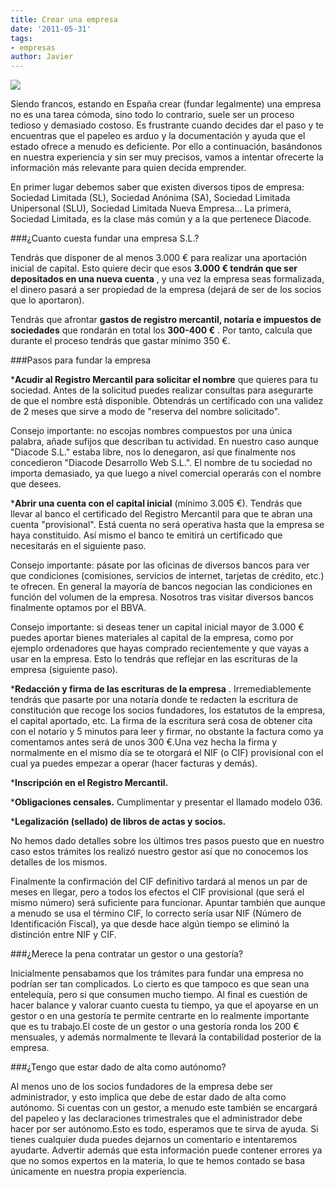 ```yaml
---
title: Crear una empresa
date: '2011-05-31'
tags:
- empresas
author: Javier
---
```


![](http://blog.diacode.com/wp-content/uploads/2011/05/4735584562_1fd0bb4ace_o.jpeg)

Siendo francos, estando en España crear (fundar legalmente) una empresa no es una tarea cómoda, sino todo lo contrario, suele ser un proceso tedioso y demasiado costoso. Es frustrante cuando decides dar el paso y te encuentras que el papeleo es arduo y la documentación y ayuda que el estado ofrece a menudo es deficiente. Por ello a continuación, basándonos en nuestra experiencia y sin ser muy precisos, vamos a intentar ofrecerte la información más relevante para quien decida emprender.

En primer lugar debemos saber que existen diversos tipos de empresa: 
Sociedad Limitada (SL), Sociedad Anónima (SA), Sociedad Limitada Unipersonal (SLU), Sociedad Limitada Nueva Empresa... La primera, Sociedad Limitada, es la clase más común y a la que pertenece Diacode.

###¿Cuanto cuesta fundar una empresa S.L.?


Tendrás que disponer de al menos 3.000 € para realizar una aportación inicial de capital. Esto quiere decir que esos 
**3.000 € tendrán que ser depositados en una nueva cuenta**
, y una vez la empresa seas formalizada, el dinero pasará a ser propiedad de la empresa (dejará de ser de los socios que lo aportaron).

Tendrás que afrontar 
**gastos de registro mercantil, notaría e impuestos de sociedades**
 que rondarán en total los 
**300-400 €**
. Por tanto, calcula que durante el proceso tendrás que gastar mínimo 350 €.

###Pasos para fundar la empresa



***Acudir al Registro Mercantil para solicitar el nombre**
 que quieres para tu sociedad. Antes de la solicitud puedes realizar consultas para asegurarte de que el nombre está disponible. Obtendrás un certificado con una validez de 2 meses que sirve a modo de "reserva del nombre solicitado".
		
Consejo importante: no escojas nombres compuestos por una única palabra, añade sufijos que describan tu actividad. En nuestro caso aunque "Diacode S.L." estaba libre, nos lo denegaron, así que finalmente nos concedieron "Diacode Desarrollo Web S.L.". El nombre de tu sociedad no importa demasiado, ya que luego a nivel comercial operarás con el nombre que desees.

	
***Abrir una cuenta con el capital inicial**
 (mínimo 3.005 €). Tendrás que llevar al banco el certificado del Registro Mercantil para que te abran una cuenta "provisional". Está cuenta no será operativa hasta que la empresa se haya constituido. Así mismo el banco te emitirá un certificado que necesitarás en el siguiente paso.
		
Consejo importante: pásate por las oficinas de diversos bancos para ver que condiciones (comisiones, servicios de internet, tarjetas de crédito, etc.) te ofrecen. En general la mayoría de bancos negocian las condiciones en función del volumen de la empresa. Nosotros tras visitar diversos bancos finalmente optamos por el BBVA.
		
Consejo importante: si deseas tener un capital inicial mayor de 3.000 € puedes aportar bienes materiales al capital de la empresa, como por ejemplo ordenadores que hayas comprado recientemente y que vayas a usar en la empresa. Esto lo tendrás que reflejar en las escrituras de la empresa (siguiente paso).

	
***Redacción y firma de las escrituras de la empresa**
. Irremediablemente tendrás que pasarte por una notaría donde te redacten la 
escritura de constitución que recoge los socios fundadores, los estatutos de la empresa, el capital aportado, etc. La firma de la escritura será cosa de obtener cita con el notario y 5 minutos para leer y firmar, no obstante la factura como ya comentamos antes será de unos 300 €.Una vez hecha la firma y normalmente en el mismo día se te otorgará el NIF (o CIF) provisional con el cual ya puedes empezar a operar (hacer facturas y demás).

	
***Inscripción en el Registro Mercantil.**
	
	
***Obligaciones censales.**
 Cumplimentar y presentar el llamado 
modelo 036.
	
	
***Legalización (sellado) de libros de actas y socios.**


No hemos dado detalles sobre los últimos tres pasos puesto que en nuestro caso estos trámites los realizó nuestro gestor así que no conocemos los detalles de los mismos.


Finalmente la confirmación del CIF definitivo tardará al menos un par de meses en llegar, pero a todos los efectos el CIF provisional (que será el mismo número) será suficiente para funcionar. Apuntar también que aunque a menudo se usa el término CIF, lo correcto sería usar NIF (Número de Identificación Fiscal), ya que desde hace algún tiempo se eliminó la distinción entre NIF y CIF.


###¿Merece la pena contratar un gestor o una gestoría?


Inicialmente pensabamos que los trámites para fundar una empresa 
no podrían ser tan complicados. Lo cierto es que tampoco es que sean una entelequía, pero si que consumen mucho tiempo. Al final es cuestión de hacer balance y valorar cuanto cuesta tu tiempo, ya que el apoyarse en un gestor o en una gestoría te permite centrarte en lo realmente importante que es tu trabajo.El coste de un gestor o una gestoría ronda los 200 € mensuales, y además normalmente te llevará la contabilidad posterior de la empresa.


###¿Tengo que estar dado de alta como autónomo?


Al menos uno de los socios fundadores de la empresa debe ser 
administrador, y esto implica que debe de estar dado de alta como autónomo. Si cuentas con un gestor, a menudo este también se encargará del papeleo y las declaraciones trimestrales que el administrador debe hacer por ser autónomo.Esto es todo, esperamos que te sirva de ayuda. Si tienes cualquier duda puedes dejarnos un comentario e intentaremos ayudarte. Advertir además que esta información puede contener errores ya que no somos expertos en la materia, lo que te hemos contado se basa únicamente en nuestra propia experiencia.
